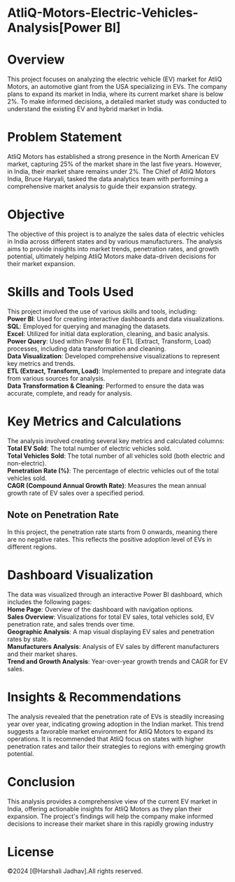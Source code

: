 # AtliQ-Motors-Electric-Vehicles-Analysis[Power BI]
# Overview
This project focuses on analyzing the electric vehicle (EV) market for AtliQ Motors, an automotive giant from the USA specializing in EVs. The company plans to expand its market in India, where its current market share is below 2%. To make informed decisions, a detailed market study was conducted to understand the existing EV and hybrid market in India.
# Problem Statement
AtliQ Motors has established a strong presence in the North American EV market, capturing 25% of the market share in the last five years. However, in India, their market share remains under 2%. The Chief of AtliQ Motors India, Bruce Haryali, tasked the data analytics team with performing a comprehensive market analysis to guide their expansion strategy.
# Objective
The objective of this project is to analyze the sales data of electric vehicles in India across different states and by various manufacturers. The analysis aims to provide insights into market trends, penetration rates, and growth potential, ultimately helping AtliQ Motors make data-driven decisions for their market expansion.
# Skills and Tools Used
This project involved the use of various skills and tools, including:<br>
<b>Power BI</b>: Used for creating interactive dashboards and data visualizations.<br>
<b>SQL</b>: Employed for querying and managing the datasets.<br>
<b>Excel</b>: Utilized for initial data exploration, cleaning, and basic analysis.<br>
<b>Power Query</b>: Used within Power BI for ETL (Extract, Transform, Load) processes, including data transformation and cleaning.<br>
<b>Data Visualization</b>: Developed comprehensive visualizations to represent key metrics and trends.<br>
<b>ETL (Extract, Transform, Load)</b>: Implemented to prepare and integrate data from various sources for analysis.<br>
<b> Data Transformation & Cleaning</b>: Performed to ensure the data was accurate, complete, and ready for analysis.<br>
# Key Metrics and Calculations
The analysis involved creating several key metrics and calculated columns:<br>
<b>Total EV Sold</b>: The total number of electric vehicles sold.<br>
<b>Total Vehicles Sold</b>: The total number of all vehicles sold (both electric and non-electric).<br>
<b>Penetration Rate (%)</b>: The percentage of electric vehicles out of the total vehicles sold.<br>
<b>CAGR (Compound Annual Growth Rate)</b>: Measures the mean annual growth rate of EV sales over a specified period.<br>
## Note on Penetration Rate
In this project, the penetration rate starts from 0 onwards, meaning there are no negative rates. This reflects the positive adoption level of EVs in different regions.
# Dashboard Visualization
The data was visualized through an interactive Power BI dashboard, which includes the following pages:<br>
<b>Home Page</b>: Overview of the dashboard with navigation options.<br>
<b>Sales Overview</b>: Visualizations for total EV sales, total vehicles sold, EV penetration rate, and sales trends over time.<br>
<b>Geographic Analysis</b>: A map visual displaying EV sales and penetration rates by state.<br>
<b>Manufacturers Analysis</b>: Analysis of EV sales by different manufacturers and their market shares.<br>
<b>Trend and Growth Analysis</b>: Year-over-year growth trends and CAGR for EV sales.<br>
# Insights & Recommendations
The analysis revealed that the penetration rate of EVs is steadily increasing year over year, indicating growing adoption in the Indian market. This trend suggests a favorable market environment for AtliQ Motors to expand its operations. It is recommended that AtliQ focus on states with higher penetration rates and tailor their strategies to regions with emerging growth potential.
# Conclusion
This analysis provides a comprehensive view of the current EV market in India, offering actionable insights for AtliQ Motors as they plan their expansion. The project's findings will help the company make informed decisions to increase their market share in this rapidly growing industry
# License
©2024 [@Harshali Jadhav].All rights reserved.
